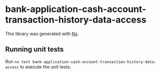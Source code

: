 # bank-application-cash-account-transaction-history-data-access

This library was generated with [Nx](https://nx.dev).

## Running unit tests

Run `nx test bank-application-cash-account-transaction-history-data-access` to execute the unit tests.
